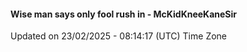 #### Wise man says only fool rush in - McKidKneeKaneSir
Updated on 23/02/2025 - 08:14:17 (UTC) Time Zone
